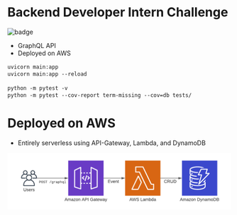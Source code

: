 # Backend Developer Intern Challenge

![badge](https://github.com/danielholmes839/shopify-summer-2022/actions/workflows/actions.yml/badge.svg)


- GraphQL API
- Deployed on AWS
 
 ```
uvicorn main:app
uvicorn main:app --reload

python -m pytest -v
python -m pytest --cov-report term-missing --cov=db tests/
 ```

# Deployed on AWS

- Entirely serverless using API-Gateway, Lambda, and DynamoDB

![architecture](./screenshots/aws.png)